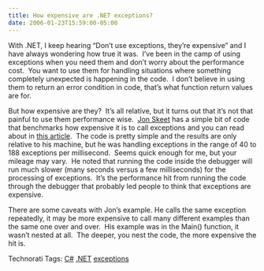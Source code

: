 ```yaml
---
title: How expensive are .NET exceptions?
date: 2006-01-23T15:59:00-05:00
---
```

With .NET, I keep hearing “Don’t use exceptions, they’re expensive” and I have always wondering how true it was.  I’ve been in the camp of using exceptions when you need them and don’t worry about the performance cost.  You want to use them for handling situations where something completely unexpected is happening in the code.  I don’t believe in using them to return an error condition in code, that’s what function return values are for.

But how expensive are they?  It’s all relative, but it turns out that it’s not that painful to use them performance wise.  [Jon Skeet](http://www.developerfusion.co.uk/profile/37774) has a simple bit of code that benchmarks how expensive it is to call exceptions and you can read about in [this article](http://www.developerfusion.co.uk/show/5250/).  The code is pretty simple and the results are only relative to his machine, but he was handling exceptions in the range of 40 to 188 exceptions per millisecond.  Seems quick enough for me, but your mileage may vary.  He noted that running the code inside the debugger will run much slower (many seconds versus a few milliseconds) for the processing of exceptions.  It’s the performance hit from running the code through the debugger that probably led people to think that exceptions are expensive.

There are some caveats with Jon’s example. He calls the same exception repeatedly, it may be more expensive to call many different examples than the same one over and over.  His example was in the Main() function, it wasn’t nested at all.  The deeper, you nest the code, the more expensive the hit is.

Technorati Tags: <a href="http://technorati.com/tag/C%23" rel="tag">C#</a> <a href="http://technorati.com/tag/.NET" rel="tag">.NET</a> <a href="http://technorati.com/tag/exceptions" rel="tag">exceptions</a>
